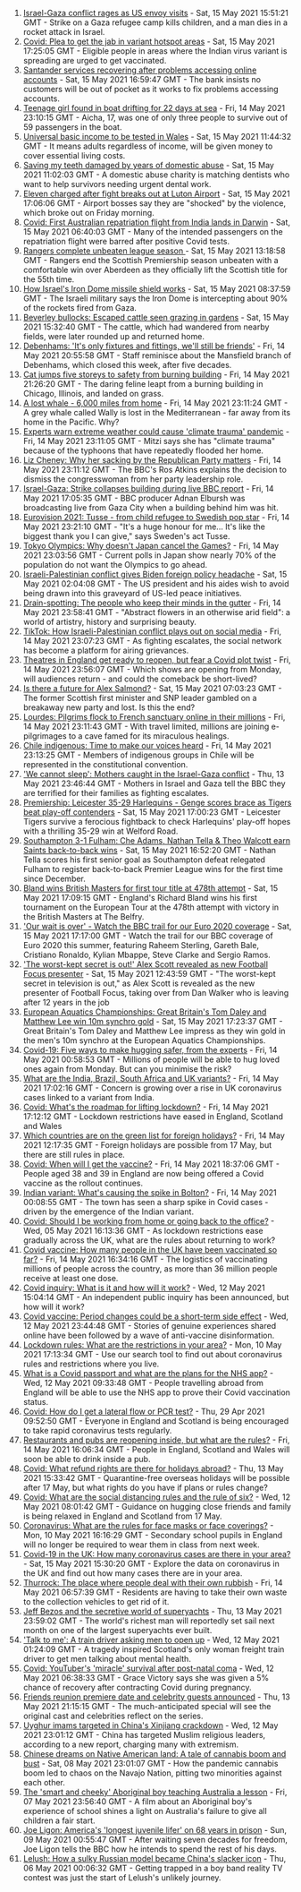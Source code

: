 1. [Israel-Gaza conflict rages as US envoy visits](https://www.bbc.co.uk/news/world-middle-east-57125479) - Sat, 15 May 2021 15:51:21 GMT - Strike on a Gaza refugee camp kills children, and a man dies in a rocket attack in Israel.
2. [Covid: Plea to get the jab in variant hotspot areas](https://www.bbc.co.uk/news/uk-57126318) - Sat, 15 May 2021 17:25:05 GMT - Eligible people in areas where the Indian virus variant is spreading are urged to get vaccinated.
3. [Santander services recovering after problems accessing online accounts](https://www.bbc.co.uk/news/uk-57127774) - Sat, 15 May 2021 16:59:47 GMT - The bank insists no customers will be out of pocket as it works to fix problems accessing accounts.
4. [Teenage girl found in boat drifting for 22 days at sea](https://www.bbc.co.uk/news/world-europe-57089249) - Fri, 14 May 2021 23:10:15 GMT - Aicha, 17, was one of only three people to survive out of 59 passengers in the boat.
5. [Universal basic income to be tested in Wales](https://www.bbc.co.uk/news/uk-wales-politics-57120354) - Sat, 15 May 2021 11:44:32 GMT - It means adults regardless of income, will be given money to cover essential living costs.
6. [Saving my teeth damaged by years of domestic abuse](https://www.bbc.co.uk/news/uk-57124200) - Sat, 15 May 2021 11:02:03 GMT - A domestic abuse charity is matching dentists who want to help survivors needing urgent dental work.
7. [Eleven charged after fight breaks out at Luton Airport](https://www.bbc.co.uk/news/uk-england-beds-bucks-herts-57127034) - Sat, 15 May 2021 17:06:06 GMT - Airport bosses say they are "shocked" by the violence, which broke out on Friday morning.
8. [Covid: First Australian repatriation flight from India lands in Darwin](https://www.bbc.co.uk/news/world-australia-57126041) - Sat, 15 May 2021 06:40:03 GMT - Many of the intended passengers on the repatriation flight were barred after positive Covid tests.
9. [Rangers complete unbeaten league season ](https://www.bbc.co.uk/sport/football/57034862) - Sat, 15 May 2021 13:18:58 GMT - Rangers end the Scottish Premiership season unbeaten with a comfortable win over Aberdeen as they officially lift the Scottish title for the 55th time.
10. [How Israel's Iron Dome missile shield works](https://www.bbc.co.uk/news/world-middle-east-20385306) - Sat, 15 May 2021 08:37:59 GMT - The Israeli military says the Iron Dome is intercepting about 90% of the rockets fired from Gaza.
11. [Beverley bullocks: Escaped cattle seen grazing in gardens](https://www.bbc.co.uk/news/uk-england-humber-57126899) - Sat, 15 May 2021 15:32:40 GMT - The cattle, which had wandered from nearby fields, were later rounded up and returned home.
12. [Debenhams: 'It's only fixtures and fittings, we'll still be friends'](https://www.bbc.co.uk/news/business-57098746) - Fri, 14 May 2021 20:55:58 GMT - Staff reminisce about the Mansfield branch of Debenhams, which closed this week, after five decades.
13. [Cat jumps five storeys to safety from burning building](https://www.bbc.co.uk/news/world-us-canada-57124736) - Fri, 14 May 2021 21:26:20 GMT - The daring feline leapt from a burning building in Chicago, Illinois, and landed on grass.
14. [A lost whale - 6,000 miles from home](https://www.bbc.co.uk/news/world-us-canada-57119880) - Fri, 14 May 2021 23:11:24 GMT - A grey whale called Wally is lost in the Mediterranean - far away from its home in the Pacific. Why?
15. [Experts warn extreme weather could cause 'climate trauma' pandemic](https://www.bbc.co.uk/news/science-environment-57105070) - Fri, 14 May 2021 23:11:05 GMT - Mitzi says she has "climate trauma" because of the typhoons that have repeatedly flooded her home.
16. [Liz Cheney: Why her sacking by the Republican Party matters](https://www.bbc.co.uk/news/world-us-canada-57118304) - Fri, 14 May 2021 23:11:12 GMT - The BBC's Ros Atkins explains the decision to dismiss the congresswoman from her party leadership role.
17. [Israel-Gaza: Strike collapses building during live BBC report](https://www.bbc.co.uk/news/world-middle-east-57114168) - Fri, 14 May 2021 17:05:35 GMT - BBC producer Adnan Elbursh was broadcasting live from Gaza City when a building behind him was hit.
18. [Eurovision 2021: Tusse - from child refugee to Swedish pop star](https://www.bbc.co.uk/news/newsbeat-57105240) - Fri, 14 May 2021 23:21:10 GMT - "It's a huge honour for me... It's like the biggest thank you I can give," says Sweden's act Tusse.
19. [Tokyo Olympics: Why doesn't Japan cancel the Games?](https://www.bbc.co.uk/news/world-asia-57097853) - Fri, 14 May 2021 23:03:56 GMT - Current polls in Japan show nearly 70% of the population do not want the Olympics to go ahead.
20. [Israeli-Palestinian conflict gives Biden foreign policy headache](https://www.bbc.co.uk/news/world-us-canada-57119881) - Sat, 15 May 2021 02:04:08 GMT - The US president and his aides wish to avoid being drawn into this graveyard of US-led peace initiatives.
21. [Drain-spotting: The people who keep their minds in the gutter](https://www.bbc.co.uk/news/uk-england-london-56281464) - Fri, 14 May 2021 23:58:41 GMT - "Abstract flowers in an otherwise arid field": a world of artistry, history and surprising beauty.
22. [TikTok: How Israeli-Palestinian conflict plays out on social media](https://www.bbc.co.uk/news/world-middle-east-57112614) - Fri, 14 May 2021 23:07:23 GMT - As fighting escalates, the social network has become a platform for airing grievances.
23. [Theatres in England get ready to reopen, but fear a Covid plot twist](https://www.bbc.co.uk/news/entertainment-arts-57084773) - Fri, 14 May 2021 23:56:07 GMT - Which shows are opening from Monday, will audiences return - and could the comeback be short-lived?
24. [Is there a future for Alex Salmond?](https://www.bbc.co.uk/news/uk-scotland-scotland-politics-57087207) - Sat, 15 May 2021 07:03:23 GMT - The former Scottish first minister and SNP leader gambled on a breakaway new party and lost. Is this the end?
25. [Lourdes: Pilgrims flock to French sanctuary online in their millions](https://www.bbc.co.uk/news/world-europe-57075292) - Fri, 14 May 2021 23:11:43 GMT - With travel limited, millions are joining e-pilgrimages to a cave famed for its miraculous healings.
26. [Chile indigenous: Time to make our voices heard](https://www.bbc.co.uk/news/world-latin-america-57070812) - Fri, 14 May 2021 23:13:25 GMT - Members of indigenous groups in Chile will be represented in the constitutional convention.
27. ['We cannot sleep': Mothers caught in the Israel-Gaza conflict](https://www.bbc.co.uk/news/world-middle-east-57105473) - Thu, 13 May 2021 23:46:44 GMT - Mothers in Israel and Gaza tell the BBC they are terrified for their families as fighting escalates.
28. [Premiership: Leicester 35-29 Harlequins - Genge scores brace as Tigers beat play-off contenders](https://www.bbc.co.uk/sport/rugby-union/57088563) - Sat, 15 May 2021 17:00:23 GMT - Leicester Tigers survive a ferocious fightback to check Harlequins' play-off hopes with a thrilling 35-29 win at Welford Road.
29. [Southampton 3-1 Fulham: Che Adams, Nathan Tella & Theo Walcott earn Saints back-to-back wins](https://www.bbc.co.uk/sport/football/57034889) - Sat, 15 May 2021 16:52:20 GMT - Nathan Tella scores his first senior goal as Southampton defeat relegated Fulham to register back-to-back Premier League wins for the first time since December.
30. [Bland wins British Masters for first tour title at 478th attempt](https://www.bbc.co.uk/sport/golf/57129215) - Sat, 15 May 2021 17:09:15 GMT - England's Richard Bland wins his first tournament on the European Tour at the 478th attempt with victory in the British Masters at The Belfry.
31. ['Our wait is over' - Watch the BBC trail for our Euro 2020 coverage](https://www.bbc.co.uk/sport/av/football/57117767) - Sat, 15 May 2021 17:17:00 GMT - Watch the trail for our BBC coverage of Euro 2020 this summer, featuring Raheem Sterling, Gareth Bale, Cristiano Ronaldo, Kylian Mbappe, Steve Clarke and Sergio Ramos.
32. ['The worst-kept secret is out!' Alex Scott revealed as new Football Focus presenter](https://www.bbc.co.uk/sport/av/football/57128516) - Sat, 15 May 2021 12:43:59 GMT - "The worst-kept secret in television is out," as Alex Scott is revealed as the new presenter of Football Focus, taking over from Dan Walker who is leaving after 12 years in the job
33. [European Aquatics Championships: Great Britain's Tom Daley and Matthew Lee win 10m synchro gold](https://www.bbc.co.uk/sport/av/diving/57130598) - Sat, 15 May 2021 17:23:37 GMT - Great Britain's Tom Daley and Matthew Lee impress as they win gold in the men's 10m synchro at the European Aquatics Championships.
34. [Covid-19: Five ways to make hugging safer, from the experts](https://www.bbc.co.uk/news/uk-57083571) - Fri, 14 May 2021 00:58:53 GMT - Millions of people will be able to hug loved ones again from Monday. But can you minimise the risk?
35. [What are the India, Brazil, South Africa and UK variants?](https://www.bbc.co.uk/news/health-55659820) - Fri, 14 May 2021 17:02:16 GMT - Concern is growing over a rise in UK coronavirus cases linked to a variant from India.
36. [Covid: What's the roadmap for lifting lockdown?](https://www.bbc.co.uk/news/explainers-52530518) - Fri, 14 May 2021 17:12:12 GMT - Lockdown restrictions have eased in England, Scotland and Wales
37. [Which countries are on the green list for foreign holidays?](https://www.bbc.co.uk/news/explainers-52544307) - Fri, 14 May 2021 12:17:35 GMT - Foreign holidays are possible from 17 May, but there are still rules in place.
38. [Covid: When will I get the vaccine?](https://www.bbc.co.uk/news/health-55045639) - Fri, 14 May 2021 18:37:06 GMT - People aged 38 and 39 in England are now being offered a Covid vaccine as the rollout continues.
39. [Indian variant: What's causing the spike in Bolton?](https://www.bbc.co.uk/news/health-57094274) - Fri, 14 May 2021 00:08:55 GMT - The town has seen a sharp spike in Covid cases - driven by the emergence of the Indian variant.
40. [Covid: Should I be working from home or going back to the office?](https://www.bbc.co.uk/news/business-52567567) - Wed, 05 May 2021 16:13:36 GMT - As lockdown restrictions ease gradually across the UK, what are the rules about returning to work?
41. [Covid vaccine: How many people in the UK have been vaccinated so far?](https://www.bbc.co.uk/news/health-55274833) - Fri, 14 May 2021 16:34:16 GMT - The logistics of vaccinating millions of people across the country, as more than 36 million people receive at least one dose.
42. [Covid inquiry: What is it and how will it work?](https://www.bbc.co.uk/news/explainers-57085964) - Wed, 12 May 2021 15:04:14 GMT - An independent public inquiry has been announced, but how will it work?
43. [Covid vaccine: Period changes could be a short-term side effect](https://www.bbc.co.uk/news/health-56901353) - Wed, 12 May 2021 23:44:48 GMT - Stories of genuine experiences shared online have been followed by a wave of anti-vaccine disinformation.
44. [Lockdown rules: What are the restrictions in your area?](https://www.bbc.co.uk/news/uk-54373904) - Mon, 10 May 2021 17:13:34 GMT - Use our search tool to find out about coronavirus rules and restrictions where you live.
45. [What is a Covid passport and what are the plans for the NHS app?](https://www.bbc.co.uk/news/explainers-55718553) - Wed, 12 May 2021 09:33:48 GMT - People travelling abroad from England will be able to use the NHS app to prove their Covid vaccination status.
46. [Covid: How do I get a lateral flow or PCR test?](https://www.bbc.co.uk/news/health-51943612) - Thu, 29 Apr 2021 09:52:50 GMT - Everyone in England and Scotland is being encouraged to take rapid coronavirus tests regularly.
47. [Restaurants and pubs are reopening inside, but what are the rules?](https://www.bbc.co.uk/news/business-52977388) - Fri, 14 May 2021 16:06:34 GMT - People in England, Scotland and Wales will soon be able to drink inside a pub.
48. [Covid: What refund rights are there for holidays abroad?](https://www.bbc.co.uk/news/business-51615412) - Thu, 13 May 2021 15:33:42 GMT - Quarantine-free overseas holidays will be possible after 17 May, but what rights do you have if plans or rules change?
49. [Covid: What are the social distancing rules and the rule of six?](https://www.bbc.co.uk/news/uk-51506729) - Wed, 12 May 2021 08:01:42 GMT - Guidance on hugging close friends and family is being relaxed in England and Scotland from 17 May.
50. [Coronavirus: What are the rules for face masks or face coverings?](https://www.bbc.co.uk/news/health-51205344) - Mon, 10 May 2021 16:16:29 GMT - Secondary school pupils in England will no longer be required to wear them in class from next week.
51. [Covid-19 in the UK: How many coronavirus cases are there in your area?](https://www.bbc.co.uk/news/uk-51768274) - Sat, 15 May 2021 15:30:20 GMT - Explore the data on coronavirus in the UK and find out how many cases there are in your area.
52. [Thurrock: The place where people deal with their own rubbish](https://www.bbc.co.uk/news/uk-england-essex-57071806) - Fri, 14 May 2021 06:57:39 GMT - Residents are having to take their own waste to the collection vehicles to get rid of it.
53. [Jeff Bezos and the secretive world of superyachts](https://www.bbc.co.uk/news/world-us-canada-57079327) - Thu, 13 May 2021 23:59:02 GMT - The world's richest man will reportedly set sail next month on one of the largest superyachts ever built.
54. ['Talk to me': A train driver asking men to open up](https://www.bbc.co.uk/news/stories-57060971) - Wed, 12 May 2021 01:24:09 GMT - A tragedy inspired Scotland's only woman freight train driver to get men talking about mental health.
55. [Covid: YouTuber's 'miracle' survival after post-natal coma](https://www.bbc.co.uk/news/uk-england-beds-bucks-herts-57071645) - Wed, 12 May 2021 06:38:33 GMT - Grace Victory says she was given a 5% chance of recovery after contracting Covid during pregnancy.
56. [Friends reunion premiere date and celebrity guests announced](https://www.bbc.co.uk/news/entertainment-arts-57109563) - Thu, 13 May 2021 21:15:15 GMT - The much-anticipated special will see the original cast and celebrities reflect on the series.
57. [Uyghur imams targeted in China's Xinjiang crackdown](https://www.bbc.co.uk/news/world-asia-china-56986057) - Wed, 12 May 2021 23:01:12 GMT - China has targeted Muslim religious leaders, according to a new report, charging many with extremism.
58. [Chinese dreams on Native American land: A tale of cannabis boom and bust](https://www.bbc.co.uk/news/world-us-canada-56835897) - Sat, 08 May 2021 23:01:07 GMT - How the pandemic cannabis boom led to chaos on the Navajo Nation, pitting two minorities against each other.
59. [The 'smart and cheeky' Aboriginal boy teaching Australia a lesson](https://www.bbc.co.uk/news/stories-56544429) - Fri, 07 May 2021 23:56:40 GMT - A film about an Aboriginal boy's experience of school shines a light on Australia's failure to give all children a fair start.
60. [Joe Ligon: America's 'longest juvenile lifer' on 68 years in prison](https://www.bbc.co.uk/news/world-us-canada-57022924) - Sun, 09 May 2021 00:55:47 GMT - After waiting seven decades for freedom, Joe Ligon tells the BBC how he intends to spend the rest of his days.
61. [Lelush: How a sulky Russian model became China's slacker icon](https://www.bbc.co.uk/news/world-asia-china-56967923) - Thu, 06 May 2021 00:06:32 GMT - Getting trapped in a boy band reality TV contest was just the start of Lelush's unlikely journey.
